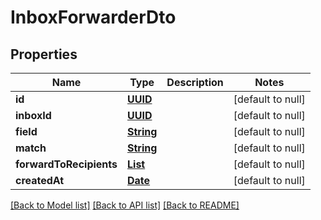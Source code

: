 # InboxForwarderDto
## Properties

Name | Type | Description | Notes
------------ | ------------- | ------------- | -------------
**id** | [**UUID**](UUID) |  | [default to null]
**inboxId** | [**UUID**](UUID) |  | [default to null]
**field** | [**String**](string) |  | [default to null]
**match** | [**String**](string) |  | [default to null]
**forwardToRecipients** | [**List**](string) |  | [default to null]
**createdAt** | [**Date**](DateTime) |  | [default to null]

[[Back to Model list]](../README#documentation-for-models) [[Back to API list]](../README#documentation-for-api-endpoints) [[Back to README]](../README)

